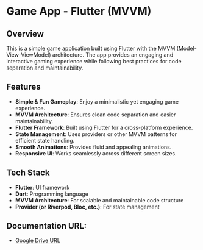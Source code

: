 # Game App - Flutter (MVVM)

## Overview

This is a simple game application built using Flutter with the MVVM (Model-View-ViewModel) architecture. The app provides an engaging and interactive gaming experience while following best practices for code separation and maintainability.

## Features

- **Simple & Fun Gameplay**: Enjoy a minimalistic yet engaging game experience.
- **MVVM Architecture**: Ensures clean code separation and easier maintainability.
- **Flutter Framework**: Built using Flutter for a cross-platform experience.
- **State Management**: Uses providers or other MVVM patterns for efficient state handling.
- **Smooth Animations**: Provides fluid and appealing animations.
- **Responsive UI**: Works seamlessly across different screen sizes.

## Tech Stack

- **Flutter**: UI framework
- **Dart**: Programming language
- **MVVM Architecture**: For scalable and maintainable code structure
- **Provider (or Riverpod, Bloc, etc.)**: For state management

## Documentation URL:

- [Google Drive URL](https://drive.google.com/file/d/1r1a0LrM_SPdHR3EtK5gsbas6Abkxipz8/view)
